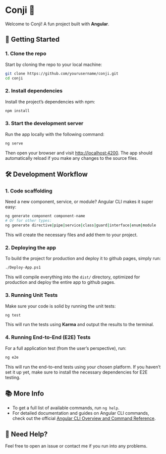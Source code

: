 # Conji 🖤

Welcome to Conji! A fun project built with **Angular**.

## 🚀 Getting Started

### 1. Clone the repo

Start by cloning the repo to your local machine:

```bash
git clone https://github.com/yourusername/conji.git
cd conji
```

### 2. Install dependencies

Install the project’s dependencies with npm:

```bash
npm install
```

### 3. Start the development server

Run the app locally with the following command:

```bash
ng serve
```

Then open your browser and visit [http://localhost:4200](http://localhost:4200). The app should automatically reload if you make any changes to the source files.

## 🛠 Development Workflow

### 1. Code scaffolding

Need a new component, service, or module? Angular CLI makes it super easy:

```bash
ng generate component component-name
# Or for other types:
ng generate directive|pipe|service|class|guard|interface|enum|module
```

This will create the necessary files and add them to your project.

### 2. Deploying the app

To build the project for production and deploy it to github pages, simply run:

```bash
./Deploy-App.ps1
```

This will compile everything into the `dist/` directory, optimized for production and deploy the entire app to github pages.

### 3. Running Unit Tests

Make sure your code is solid by running the unit tests:

```bash
ng test
```

This will run the tests using **Karma** and output the results to the terminal.

### 4. Running End-to-End (E2E) Tests

For a full application test (from the user’s perspective), run:

```bash
ng e2e
```

This will run the end-to-end tests using your chosen platform. If you haven’t set it up yet, make sure to install the necessary dependencies for E2E testing.

## 📚 More Info

- To get a full list of available commands, run `ng help`.
- For detailed documentation and guides on Angular CLI commands, check out the official [Angular CLI Overview and Command Reference](https://angular.dev/tools/cli).

## 💬 Need Help?

Feel free to open an issue or contact me if you run into any problems.
